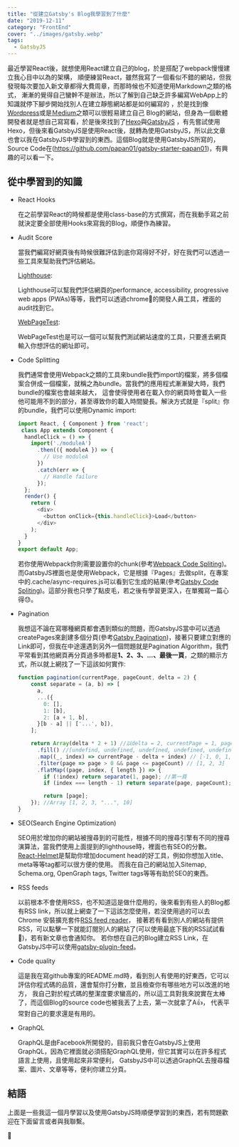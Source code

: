 ```yaml
---
title: "從建立Gatsby's Blog我學習到了什麼"
date: "2019-12-11"
category: "FrontEnd"
cover: "../images/gatsby.webp"
tags:
  - GatsbyJS
---
```


最近學習React後，就想使用React建立自己的blog，於是搭配了webpack慢慢建立我心目中以為的架構，
順便練習React，雖然我寫了一個看似不錯的網站，但我發現每次要加入新文章都得大費周章，而那時候也不知道使用Markdown之類的格式，
漸漸的覺得自己蠻幹不是辦法，所以了解到自己缺乏許多編寫ＷebApp上的知識就停下腳步開始找別人在建立靜態網站都是如何編寫的
，於是找到像[Wordpress](https://zh-tw.wordpress.com/)或是[Ｍedium](https://medium.com/)之類可以很輕易建立自己
Blog的網站，但身為一個軟體開發者就是想自己寫寫看，於是後來找到了[Hexo](https://hexo.io/zh-tw/index.html)與[GatsbyJS](https://www.gatsbyjs.org/)
，有先嘗試使用Hexo，但後來看GatsbyJS是使用React後，就轉為使用GatsbyJS，所以此文章也會以我在GatsbyJS中學習到的東西。這個Blog就是使用GatsbyJS所寫的，
Source Code在(https://github.com/papan01/gatsby-starter-papan01)，有興趣的可以看一下。

## 從中學習到的知識
- React Hooks
  
  在之前學習React的時候都是使用class-base的方式撰寫，而在我動手寫之前就決定要全部使用Hooks來寫我的Blog，順便作為練習。
- Audit Score
  
  當我們編寫好網頁後有時候很難評估到底你寫得好不好，好在我們可以透過一些工具來幫助我們評估網站。

  [Lighthouse](https://developers.google.com/web/tools/lighthouse/):

  Lighthouse可以幫我們評估網頁的performance, accessibility, progressive web apps (PWAs)等等，我們可以透過chrome的開發人員工具，裡面的audit找到它。

  [WebPageTest](https://www.webpagetest.org/):
    
  WebPageTest也是可以一個可以幫我們測試網站速度的工具，只要進去網頁輸入你想評估的網址即可。
- Code Splitting

  我們通常會使用Webpack之類的工具來bundle我們import的檔案，將多個檔案合併成一個檔案，就稱之為bundle。當我們的應用程式漸漸變大時，我們bundle的檔案也會越來越大，
  這會使得使用者在載入你的網頁時會載入一些他可能用不到的部分，甚至導致你的載入時間變長。解決方式就是『split』你的bundle，我們可以使用Dynamic import:
  ```js
  import React, { Component } from 'react';
   class App extends Component {
    handleClick = () => {
      import('./moduleA')
        .then(({ moduleA }) => {
          // Use moduleA
        })
        .catch(err => {
          // Handle failure
        });
    };
    render() {
      return (
        <div>
          <button onClick={this.handleClick}>Load</button>
        </div>
      );
    }
  }
  export default App;
  ```
  若你使用Webpack你則需要設置你的chunk(參考[Webpack Code Spliting](https://webpack.js.org/guides/code-splitting/#dynamic-imports))。
  而GatsbyJS裡面也是使用Webpack，它是根據『Pages』去做split，在專案中的.cache/async-requires.js可以看到它生成的結果(參考[Gatsby Code Spliting](https://www.gatsbyjs.org/docs/how-code-splitting-works/))。這部分我也只學了點皮毛，若之後有學習更深入，在單獨寫一篇心得😓。
- Pagination

  我想這不論在寫哪種網頁都會遇到類似的問題，而GatsbyJS當中可以透過createPages來創建多個分頁(參考[Gatsby Pagination](https://www.gatsbyjs.org/docs/adding-pagination/))，接著只要建立對應的Link即可，但我在中途還遇到另外一個問題就是Pagination Algorithm，我們平常看到其他網頁再分頁過多時都是**1、2、3、...、最後一頁**，之類的顯示方式，所以就上網找了一下這該如何實作:
  ```js
  function pagination(currentPage, pageCount, delta = 2) {
      const separate = (a, b) => [
        a,
        ...({
          0: [],
          1: [b],
          2: [a + 1, b],
        }[b - a] || ['...', b]),
      ];

      return Array(delta * 2 + 1) //以delta = 2, currentPage = 1, pageCount = 10為例
        .fill() //[undefind, undefined, undefined, undefined, undefined];
        .map((_, index) => currentPage - delta + index) // [-1, 0, 1, 2, 3]
        .filter(page => page > 0 && page <= pageCount) // [1, 2, 3]
        .flatMap((page, index, { length }) => {
          if (!index) return separate(1, page); //第一頁
          if (index === length - 1) return separate(page, pageCount); //最後一頁

          return [page];
      }); //Array [1, 2, 3, "...", 10]
  }
  ```
- SEO(Search Engine Optimization)

  SEO用於增加你的網站被搜尋到的可能性，根據不同的搜尋引擎有不同的搜尋演算法，當我們使用上面提到的lighthouse時，裡面也有SEO的分數。
  [React-Helmet](https://github.com/nfl/react-helmet)是幫助你增加document head的好工具，例如你想加入title、meta等等tag都可以很方便的使用。
  而我在自己的網站加入Sitemap, Schema.org, OpenGraph tags, Twitter tags等等有助於SEO的東西。
- RSS feeds

  以前根本不會使用RSS，也不知道這是做什麼用的，後來看到有些人的Blog都有RSS link，所以就上網查了一下這該怎麼使用，若沒使用過的可以去Chrome
  安裝擴充套件[RSS feed reader](https://chrome.google.com/webstore/detail/rss-feed-reader/pnjaodmkngahhkoihejjehlcdlnohgmp?hl=zh-TW)，
  接著若有看到別人的網站有提供RSS，可以點擊一下就能訂閱別人的網站了(可以使用最底下我的RSS試試看🤭)，若有新文章也會通知你。
  若你想在自己的Blog建立RSS Link，在GatsbyJS中可以使用[gatsby-plugin-feed](https://www.gatsbyjs.org/packages/gatsby-plugin-feed/)。
- Code quality

  這是我在寫github專案的README.md時，看到別人有使用的好東西，它可以評估你程式碼的品質，還會幫你打分數，並且檢查你有哪些地方可以改進的地方，
  我自己對於程式碼的整潔度要求蠻高的，所以這工具對我來說實在太棒了，而這個Blog的source code也被我丟了上去，第一次就拿了A👍，
  代表平常對自己的要求還是有用的。
- GraphQL

  GraphQL是由Facebook所開發的，目前我只會在GatsbyJS上使用GraphQL，因為它裡面就必須搭配GraphQL使用，但它其實可以在許多程式語言上使用，且使用起來非常便利，
  GatsbyJS中可以透過GraphQL去搜尋檔案、圖片、文章等等，便利你建立分頁。

## 結語

上面是一些我這一個月學習以及使用GatsbyJS時順便學習到的東西，若有問題歡迎在下面留言或者與我聯繫。

    







